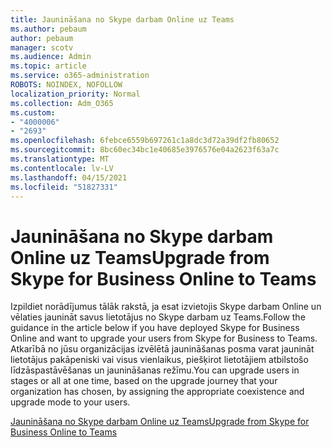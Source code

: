 ```yaml
---
title: Jaunināšana no Skype darbam Online uz Teams
ms.author: pebaum
author: pebaum
manager: scotv
ms.audience: Admin
ms.topic: article
ms.service: o365-administration
ROBOTS: NOINDEX, NOFOLLOW
localization_priority: Normal
ms.collection: Adm_O365
ms.custom:
- "4000006"
- "2693"
ms.openlocfilehash: 6febce6559b697261c1a8dc3d72a39df2fb80652
ms.sourcegitcommit: 8bc60ec34bc1e40685e3976576e04a2623f63a7c
ms.translationtype: MT
ms.contentlocale: lv-LV
ms.lasthandoff: 04/15/2021
ms.locfileid: "51827331"
---
```

# <a name="upgrade-from-skype-for-business-online-to-teams"></a><span data-ttu-id="166e5-102">Jaunināšana no Skype darbam Online uz Teams</span><span class="sxs-lookup"><span data-stu-id="166e5-102">Upgrade from Skype for Business Online to Teams</span></span>  

<span data-ttu-id="166e5-103">Izpildiet norādījumus tālāk rakstā, ja esat izvietojis Skype darbam Online un vēlaties jaunināt savus lietotājus no Skype darbam uz Teams.</span><span class="sxs-lookup"><span data-stu-id="166e5-103">Follow the guidance in the article below if you have deployed Skype for Business Online and want to upgrade your users from Skype for Business to Teams.</span></span> <span data-ttu-id="166e5-104">Atkarībā no jūsu organizācijas izvēlētā jaunināšanas posma varat jaunināt lietotājus pakāpeniski vai visus vienlaikus, piešķirot lietotājiem atbilstošo līdzāspastāvēšanas un jaunināšanas režīmu.</span><span class="sxs-lookup"><span data-stu-id="166e5-104">You can upgrade users in stages or all at one time, based on the upgrade journey that your organization has chosen, by assigning the appropriate coexistence and upgrade mode to your users.</span></span>

[<span data-ttu-id="166e5-105">Jaunināšana no Skype darbam Online uz Teams</span><span class="sxs-lookup"><span data-stu-id="166e5-105">Upgrade from Skype for Business Online to Teams</span></span>](https://docs.microsoft.com/MicrosoftTeams/upgrade-to-teams-execute-skypeforbusinessonline) 
